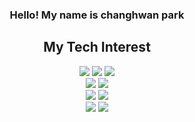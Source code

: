 <h3 align="center">Hello! My name is changhwan park</h3>

<h2 align="center">My Tech Interest</h2>
<div align="center">
  <img src="https://img.shields.io/badge/html5-E34F26?style=for-the-badge&logo=html5&logoColor=white" />
  <img src="https://img.shields.io/badge/css3-1572B6?style=for-the-badge&logo=css3&logoColor=white" />
  <img src="https://img.shields.io/badge/styled components-DB7093?style=for-the-badge&logo=styled components&logoColor=white" />
</div>
<div align="center">
  <img src="https://img.shields.io/badge/javascript-F7DF1E?style=for-the-badge&logo=javascript&logoColor=white" />
  <img src="https://img.shields.io/badge/typescript-3178C6?style=for-the-badge&logo=typescript&logoColor=white" /> 
</div>
<div align="center">
  <img src="https://img.shields.io/badge/react-61DAFB?style=for-the-badge&logo=react&logoColor=white" />
  <img src="https://img.shields.io/badge/next-000000?style=for-the-badge&logo=react&logoColor=white" />
</div>
<div align="center">
  <img src="https://img.shields.io/badge/webpack-8DD6F9?style=for-the-badge&logo=webpack&logoColor=white" />
  <img src="https://img.shields.io/badge/rollup-ec4a3f?style=for-the-badge&logo=webpack&logoColor=white" />
</div>

<!--
**ckdghks922/ckdghks922** is a ✨ _special_ ✨ repository because its `README.md` (this file) appears on your GitHub profile.

Here are some ideas to get you started:

- 🔭 I’m currently working on ...
- 🌱 I’m currently learning ...
- 👯 I’m looking to collaborate on ...
- 🤔 I’m looking for help with ...
- 💬 Ask me about ...
- 📫 How to reach me: ...
- 😄 Pronouns: ...
- ⚡ Fun fact: ...
-->
